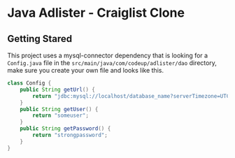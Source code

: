 # Java Adlister - Craiglist Clone

## Getting Stared

This project uses a mysql-connector dependency that is looking for a `Config.java` file in the `src/main/java/com/codeup/adlister/dao` directory, make sure you create your own file and looks like this.

```java
class Config {
    public String getUrl() {
        return "jdbc:mysql://localhost/database_name?serverTimezone=UTC&useSSL=false";
    }
    public String getUser() {
        return "someuser";
    }
    public String getPassword() {
        return "strongpassword";
    }
}
```
